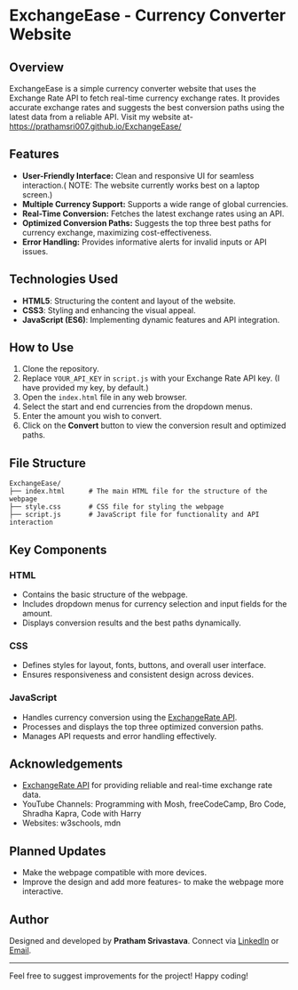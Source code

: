 # ExchangeEase - Currency Converter Website

## Overview

ExchangeEase is a simple currency converter website that uses the Exchange Rate API to fetch real-time currency exchange rates.
It provides accurate exchange rates and suggests the best conversion paths using the latest data from a reliable API.
Visit my website at- https://prathamsri007.github.io/ExchangeEase/

## Features

- **User-Friendly Interface:** Clean and responsive UI for seamless interaction.( NOTE: The website currently works best on a laptop screen.)
- **Multiple Currency Support:** Supports a wide range of global currencies.
- **Real-Time Conversion:** Fetches the latest exchange rates using an API.
- **Optimized Conversion Paths:** Suggests the top three best paths for currency exchange, maximizing cost-effectiveness.
- **Error Handling:** Provides informative alerts for invalid inputs or API issues.

## Technologies Used

- **HTML5**: Structuring the content and layout of the website.
- **CSS3**: Styling and enhancing the visual appeal.
- **JavaScript (ES6)**: Implementing dynamic features and API integration.

## How to Use

1. Clone the repository.
2. Replace `YOUR_API_KEY` in `script.js` with your Exchange Rate API key. (I have provided my key, by default.)
3. Open the `index.html` file in any web browser.
4. Select the start and end currencies from the dropdown menus.
5. Enter the amount you wish to convert.
6. Click on the **Convert** button to view the conversion result and optimized paths.

## File Structure

```
ExchangeEase/
├── index.html      # The main HTML file for the structure of the webpage
├── style.css       # CSS file for styling the webpage
├── script.js       # JavaScript file for functionality and API interaction
```

## Key Components

### HTML

- Contains the basic structure of the webpage.
- Includes dropdown menus for currency selection and input fields for the amount.
- Displays conversion results and the best paths dynamically.

### CSS

- Defines styles for layout, fonts, buttons, and overall user interface.
- Ensures responsiveness and consistent design across devices.

### JavaScript

- Handles currency conversion using the [ExchangeRate API](https://www.exchangerate-api.com/).
- Processes and displays the top three optimized conversion paths.
- Manages API requests and error handling effectively.

## Acknowledgements

- [ExchangeRate API](https://www.exchangerate-api.com/) for providing reliable and real-time exchange rate data.
- YouTube Channels: Programming with Mosh, freeCodeCamp, Bro Code, Shradha Kapra, Code with Harry
- Websites: w3schools, mdn

## Planned Updates

- Make the webpage compatible with more devices.
- Improve the design and add more features- to make the webpage more interactive.

## Author

Designed and developed by **Pratham Srivastava**. Connect via [LinkedIn](https://www.linkedin.com/in/prathamsri01/) or [Email](mailto\:24B1210@iitb.ac.in).

---

Feel free to suggest improvements for the project! Happy coding!
